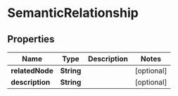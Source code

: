 

# SemanticRelationship


## Properties

| Name | Type | Description | Notes |
|------------ | ------------- | ------------- | -------------|
|**relatedNode** | **String** |  |  [optional] |
|**description** | **String** |  |  [optional] |




